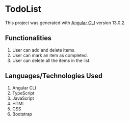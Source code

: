 # TodoList

This project was generated with [Angular CLI](https://github.com/angular/angular-cli) version 13.0.2.

## Functionalities
1. User can add and delete items.
2. User can mark an item as completed.
3. User can delete all the items in the list.

## Languages/Technologies Used
1. Angular CLI
2. TypeScript
3. JavaScript
4. HTML
5. CSS
6. Bootstrap
